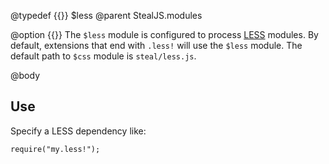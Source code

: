 @typedef {{}} $less
@parent StealJS.modules

@option {{}}
The `$less` module is configured to process [LESS](http://lesscss.org) modules.  By default,
extensions that end with `.less!` will use the `$less` module.  The default path to `$css`
module is `steal/less.js`.

@body

## Use

Specify a LESS dependency like:

    require("my.less!");

